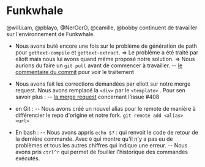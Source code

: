 # Funkwhale

@will.i.am,  @pblayo, @NerOcrO, @camille, @bobby continuent de travailler sur l'environnement de Funkwhale.

- Nous avons buté encore une fois sur le problème de génération de path pour `gettext-compile` et `gettext-extract`.  => Le problème a été traité par eliott mais nous lui avons quand même proposé notre solution. => Nous aurions du faire un `git pull` avant de commencer à travailler.
-- [le commentaire du commit](https://code.eliotberriot.com/funkwhale/funkwhale/commit/b26cd0bb20fc7061683261e3ce6b6e726e33e7c8#note_5598) pour voir le traitement

- Nous avons fait les corrections demandées par eliott sur notre merge request. Nous avons remplacé la `<div>` par le `<template>` . Pour sen savoir plus :
-- [la merge request](https://code.eliotberriot.com/funkwhale/funkwhale/merge_requests/392) concernant l’issue #408


- en Git :
-- Nous avons créé un nouvel alias pour le remote de manière à différencier le repo d'origine et notre fork. `git remote add <alias> <url> `

- En bash :
-- Nous avons appris `echo $?` : qui renvoit le code de retour de la dernière commande. Avec `0` qui montre qu'il n'y a pas eu de problèmes et tous les autres chiffres qui indique une erreur.
-- Nous avons pris `ctrl^r` qui permet de fouiller l'historique des commandes exécutés.
